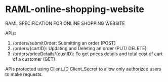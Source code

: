 # RAML-online-shopping-website

RAML SPECIFICATION FOR ONLINE SHOPPING WEBSITE

APIs:
1. /orders/submitOrder: Submitting an order (POST)
2. /orders/{cartID}: Updating and Deleting an order (PUT/ DELETE)
2. /orders/priceDetails/{custID}: To get prices details and total cost of cart of a customer (GET)

APIs protected using Client_ID Client_Secret to allow only authorized users to make requests.
